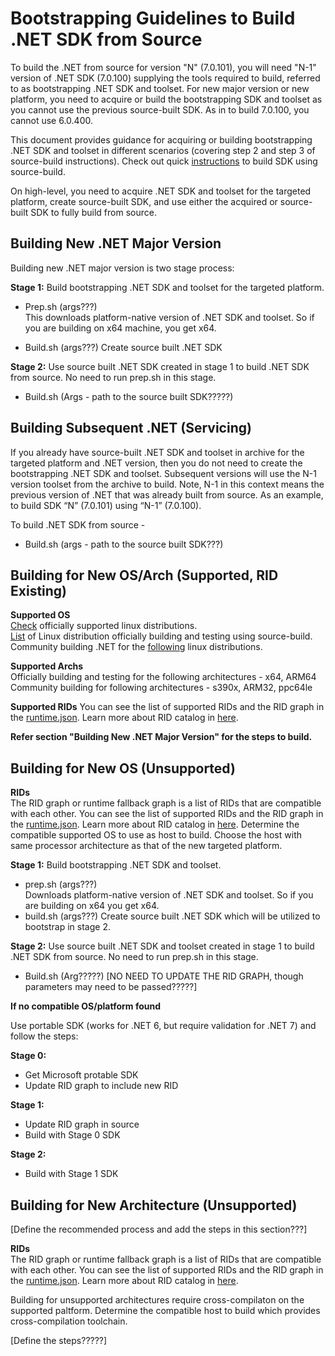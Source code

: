 # Bootstrapping Guidelines to Build .NET SDK from Source
To build the .NET from source for version "N" (7.0.101), you will need "N-1" version of .NET SDK (7.0.100) supplying the tools required to build, referred to as bootstrapping .NET SDK and toolset. For new major version or new platform, you need to acquire or build the bootstrapping SDK and toolset as you cannot use the previous source-built SDK. As in to build 7.0.100, you cannot use 6.0.400.

This document provides guidance for acquiring or building bootstrapping .NET SDK and toolset in different scenarios (covering step 2 and step 3 of source-build instructions).
Check out quick [instructions](https://github.com/dotnet/installer/blob/main/README.md#build-net-from-source-source-build) to build SDK using source-build.

On high-level, you need to acquire .NET SDK and toolset for the targeted platform, create source-built SDK, and use either the acquired or source-built SDK to fully build from source.

## Building New .NET Major Version
Building new .NET major version is two stage process:  

**Stage 1:**
Build bootstrapping .NET SDK and toolset for the targeted platform.

- Prep.sh (args???)  
 This downloads platform-native version of .NET SDK and toolset. So if you are building on x64 machine, you get x64.

- Build.sh (args???)
Create source built .NET SDK

**Stage 2:**
Use source built .NET SDK created in stage 1 to build .NET SDK from source. No need to run prep.sh in this stage.

- Build.sh (Args - path to the source built SDK?????)

## Building Subsequent .NET (Servicing)

If you already have source-built .NET SDK and toolset in archive for the targeted platform and .NET version, then you do not need to create the bootstrapping .NET SDK and toolset. Subsequent versions will use the N-1 version toolset from the archive to build. Note, N-1 in this context means the previous version of .NET that was already built from source. As an example, to build SDK “N” (7.0.101) using “N-1” (7.0.100).

To build .NET SDK from source -  
- Build.sh (args - path to the source built SDK???)

## Building for New OS/Arch (Supported, RID Existing)

**Supported OS**  
[Check](https://learn.microsoft.com/en-us/dotnet/core/install/linux) officially supported linux distributions.  
[List](https://github.com/dotnet/installer/blob/release/7.0.1xx/src/SourceBuild/Arcade/eng/common/templates/job/source-build-run-tarball-build.yml#L12-L16) of Linux distribution officially building and testing using source-build.  
Community building .NET for the [following](https://github.com/dotnet/source-build#net-in-linux-distributions) linux distributions.

**Supported Archs**  
Officially building and testing for the following architectures - x64, ARM64  
Community building for following architectures - s390x, ARM32, ppc64le

**Supported RIDs**
You can see the list of supported RIDs and the RID graph in the [runtime.json](https://github.com/dotnet/runtime/blob/main/src/libraries/Microsoft.NETCore.Platforms/src/runtime.json). Learn more about RID catalog in [here](https://learn.microsoft.com/en-us/dotnet/core/rid-catalog#linux-rids).

**Refer section "Building New .NET Major Version" for the steps to build.**

## Building for New OS (Unsupported)  

**RIDs**  
The RID graph or runtime fallback graph is a list of RIDs that are compatible with each other. You can see the list of supported RIDs and the RID graph in the [runtime.json](https://github.com/dotnet/runtime/blob/main/src/libraries/Microsoft.NETCore.Platforms/src/runtime.json). Learn more about RID catalog in [here](https://learn.microsoft.com/en-us/dotnet/core/rid-catalog#linux-rids).
Determine the compatible supported OS to use as host to build. Choose the host with same processor architecture as that of the new targeted platform.  

**Stage 1:**
Build bootstrapping .NET SDK and toolset.

- prep.sh (args???)  
 Downloads platform-native version of .NET SDK and toolset. So if you are building on x64 you get x64.
- build.sh (args???)
Create source built .NET SDK which will be utilized to bootstrap in stage 2.

**Stage 2:**
Use source built .NET SDK and toolset created in stage 1 to build .NET SDK from source. No need to run prep.sh in this stage.

- Build.sh (Arg?????)
[NO NEED TO UPDATE THE RID GRAPH, though parameters may need to be passed?????]

**If no compatible OS/platform found**

Use portable SDK (works for .NET 6, but require validation for .NET 7) and follow the steps:

**Stage 0:**

- Get Microsoft protable SDK
- Update RID graph to include new RID

**Stage 1:**

- Update RID graph in source
- Build with Stage 0 SDK

**Stage 2:**

- Build with Stage 1 SDK

## Building for New Architecture (Unsupported)

[Define the recommended process and add the steps in this section???]

**RIDs**  
The RID graph or runtime fallback graph is a list of RIDs that are compatible with each other. You can see the list of supported RIDs and the RID graph in the [runtime.json](https://github.com/dotnet/runtime/blob/main/src/libraries/Microsoft.NETCore.Platforms/src/runtime.json). Learn more about RID catalog in [here](https://learn.microsoft.com/en-us/dotnet/core/rid-catalog#linux-rids).

Building for unsupported architectures require cross-compilaton on the supported paltform. Determine the compatible host to build which provides cross-compilation toolchain.

[Define the steps?????]

